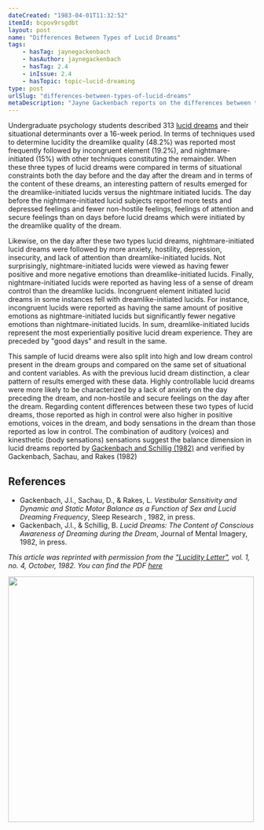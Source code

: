 ```yaml
---
dateCreated: "1983-04-01T11:32:52"
itemId: bcpov9rsgdbt
layout: post
name: "Differences Between Types of Lucid Dreams"
tags:
    - hasTag: jaynegackenbach
    - hasAuthor: jaynegackenbach
    - hasTag: 2.4
    - inIssue: 2.4
    - hasTopic: topic~lucid-dreaming
type: post
urlSlug: "differences-between-types-of-lucid-dreams"
metaDescription: "Jayne Gackenbach reports on the differences between types of lucid dreams. She describes the situational determinants of lucid dreams and the techniques used to determine lucidity."
---
```


Undergraduate psychology students described 313 [lucid dreams](../topic~lucid-dreaming) and their situational determinants over a 16-week period. In terms of techniques used to determine lucidity the dreamlike quality (48.2%) was reported most frequently followed by incongruent element (19.2%), and nightmare-initiated (15%) with other techniques constituting the remainder. When these three types of lucid dreams were compared in terms of situational constraints both the day before and the day after the dream and in terms of the content of these dreams, an interesting pattern of results emerged for the dreamlike-initiated lucids versus the nightmare initiated lucids. The day before the nightmare-initiated lucid subjects reported more tests and depressed feelings and fewer non-hostile feelings, feelings of attention and secure feelings than on days before lucid dreams which were initiated by the dreamlike quality of the dream.

Likewise, on the day after these two types lucid dreams, nightmare-initiated lucid dreams were followed by more anxiety, hostility, depression, insecurity, and lack of attention than dreamlike-initiated lucids. Not surprisingly, nightmare-initiated lucids were viewed as having fewer positive and more negative emotions than dreamlike-initiated lucids. Finally, nightmare-initiated lucids were reported as having less of a sense of dream control than the dreamlike lucids. Incongruent element initiated lucid dreams in some instances fell with dreamlike-initiated lucids. For instance, incongruent lucids were reported as having the same amount of positive emotions as nightmare-initiated lucids but significantly fewer negative emotions than nightmare-initiated lucids. In sum, dreamlike-initiated lucids represent the most experientially positive lucid dream experience. They are preceded by "good days" and result in the same.

This sample of lucid dreams were also split into high and low dream control present in the dream groups and compared on the same set of situational and content variables. As with the previous lucid dream distinction, a clear pattern of results emerged with these data. Highly controllable lucid dreams were more likely to be characterized by a lack of anxiety on the day preceding the dream, and non-hostile and secure feelings on the day after the dream. Regarding content differences between these two types of lucid dreams, those reported as high in control were also higher in positive emotions, voices in the dream, and body sensations in the dream than those reported as low in control. The combination of auditory (voices) and kinesthetic (body sensations) sensations suggest the balance dimension in lucid dreams reported by [Gackenbach and Schillig (1982)](https://psycnet.apa.org/record/1985-08587-001) and verified by Gackenbach, Sachau, and Rakes (1982)

## References

-   Gackenbach, J.I., Sachau, D., & Rakes, L. _Vestibular Sensitivity and Dynamic and Static Motor Balance as a Function of Sex and Lucid Dreaming Frequency_, Sleep Research , 1982, in press.
-   Gackenbach, J.I., & Schillig, B. _Lucid Dreams: The Content of Conscious Awareness of Dreaming during the Dream_, Journal of Mental Imagery, 1982, in press.

_This article was reprinted with permission from the ["Lucidity Letter"](https://journals.macewan.ca/lucidity/home), vol. 1, no. 4, October, 1982. You can find the PDF [here](https://journals.macewan.ca/lucidity/article/view/574/489)_

<img src="../images/gackenback-types-article.jpg" width="500">
